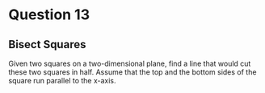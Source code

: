 # Question 13
## Bisect Squares
Given two squares on a two-dimensional plane, find a line that would cut these two squares in half. Assume that the top and the bottom sides of the square run parallel to the x-axis.
